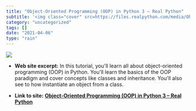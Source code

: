 ```yaml
---
title: "Object-Oriented Programming (OOP) in Python 3 – Real Python"
subtitle: '<img class="cover" src=https://files.realpython.com/media/Object-Oriented-Programming-OOP-in-Python-...'
category: "uncategorized"
tags: []
date: "2021-04-06"
type: "rain"
---
```

<img class="cover" src=https://files.realpython.com/media/Object-Oriented-Programming-OOP-in-Python-3_Watermarked.0d29780806d5.jpg>



* **Web site excerpt:** In this tutorial, you'll learn all about object-oriented programming (OOP) in Python. You'll learn the basics of the OOP paradigm and cover concepts like classes and inheritance. You'll also see to how instantiate an object from a class.

* **Link to site:** **[Object-Oriented Programming (OOP) in Python 3 – Real Python](https://realpython.com/python3-object-oriented-programming)**